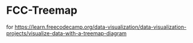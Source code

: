 # FCC-Treemap
for https://learn.freecodecamp.org/data-visualization/data-visualization-projects/visualize-data-with-a-treemap-diagram
